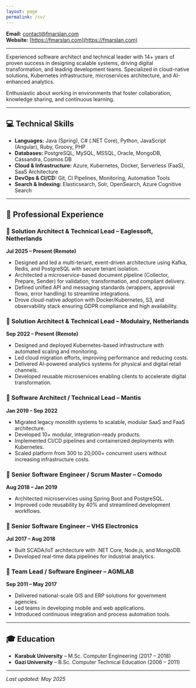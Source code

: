 ```yaml
---
layout: page
permalink: /cv/
---
```


**Email:** [contact@fmarslan.com](mailto:contact@fmarslan.com)  
**Website:** [https://fmarslan.com](https://fmarslan.com)

---

Experienced software architect and technical leader with 14+ years of proven success in designing scalable systems, driving digital transformation, and leading development teams. Specialized in cloud-native solutions, Kubernetes infrastructure, microservices architecture, and AI-enhanced analytics.

Enthusiastic about working in environments that foster collaboration, knowledge sharing, and continuous learning.

---

## 💻 Technical Skills

- **Languages:** Java (Spring), C# (.NET Core), Python, JavaScript (Angular), Ruby, Groovy, PHP  
- **Databases:** PostgreSQL, MySQL, MSSQL, Oracle, MongoDB, Cassandra, Cosmos DB  
- **Cloud & Infrastructure:** Azure, Kubernetes, Docker, Serverless (FaaS), SaaS Architecture  
- **DevOps & CI/CD:** Git, CI Pipelines, Monitoring, Automation Tools  
- **Search & Indexing:** Elasticsearch, Solr, OpenSearch, Azure Cognitive Search  

---

## 💼 Professional Experience

### 🔹 Solution Architect & Technical Lead – Eaglessoft, Netherlands  
**Jul 2025 – Present (Remote)**  
- Designed and led a multi-tenant, event-driven architecture using Kafka, Redis, and PostgreSQL with secure tenant isolation.
- Architected a microservice-based document pipeline (Collector, Prepare, Sender) for validation, transformation, and compliant delivery.
- Defined unified API and messaging standards (wrappers, approval flows, error handling) to streamline integrations.
- Drove cloud-native adoption with Docker/Kubernetes, S3, and observability stack ensuring GDPR compliance and high availability.

### 🔹 Solution Architect & Technical Lead – Modulairy, Netherlands  
**Sep 2022 – Present (Remote)**  
- Designed and deployed Kubernetes-based infrastructure with automated scaling and monitoring.  
- Led cloud migration efforts, improving performance and reducing costs.  
- Delivered AI-powered analytics systems for physical and digital retail channels.  
- Developed reusable microservices enabling clients to accelerate digital transformation.

### 🔹 Software Architect / Technical Lead – Mantis  
**Jan 2019 – Sep 2022**  
- Migrated legacy monolith systems to scalable, modular SaaS and FaaS architecture.  
- Developed 10+ modular, integration-ready products.  
- Implemented CI/CD pipelines and containerized deployments with Kubernetes.  
- Scaled platform from 300 to 20,000+ concurrent users without increasing infrastructure costs.

### 🔹 Senior Software Engineer / Scrum Master – Comodo  
**Aug 2018 – Jan 2019**  
- Architected microservices using Spring Boot and PostgreSQL.  
- Improved code reusability by 40% and streamlined development workflows.

### 🔹 Senior Software Engineer – VHS Electronics  
**Jul 2017 – Aug 2018**  
- Built SCADA/IoT architecture with .NET Core, Node.js, and MongoDB.  
- Developed real-time data pipelines for industrial analytics.

### 🔹 Team Lead / Software Engineer – AGMLAB  
**Sep 2011 – May 2017**  
- Delivered national-scale GIS and ERP solutions for government agencies.  
- Led teams in developing mobile and web applications.  
- Introduced continuous integration and process automation tools.

---

## 🎓 Education

- **Karabuk University** – M.Sc. Computer Engineering (2017 – 2018)  
- **Gazi University** – B.Sc. Computer Technical Education (2006 – 2011)

---

_Last updated: May 2025_
